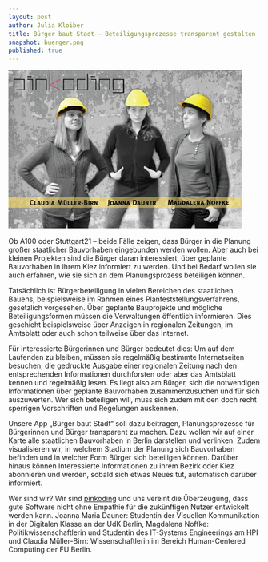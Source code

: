 ```yaml
---
layout: post
author: Julia Kloiber
title: Bürger baut Stadt – Beteiligungsprozesse transparent gestalten
snapshot: buerger.png
published: true
---
```


![BuergerbautStadt](/img/posts/buerger.png)

Ob A100 oder Stuttgart21 – beide Fälle zeigen, dass Bürger in die Planung großer staatlicher Bauvorhaben eingebunden 
werden wollen. Aber auch bei kleinen Projekten sind die Bürger daran interessiert, über geplante Bauvorhaben in ihrem
Kiez informiert zu werden. Und bei Bedarf wollen sie auch erfahren, wie sie sich an dem Planungsprozess beteiligen können. 

Tatsächlich ist Bürgerbeteiligung in vielen Bereichen des staatlichen Bauens, beispielsweise im Rahmen eines 
Planfeststellungsverfahrens, gesetzlich vorgesehen. Über geplante Bauprojekte und mögliche Beteiligungsformen müssen 
die Verwaltungen öffentlich informieren. Dies geschieht beispielsweise über Anzeigen in regionalen Zeitungen, im 
Amtsblatt oder auch schon teilweise über das Internet.

Für interessierte Bürgerinnen und Bürger bedeutet dies: Um auf dem Laufenden zu bleiben, müssen sie regelmäßig 
bestimmte Internetseiten besuchen, die gedruckte Ausgabe einer regionalen Zeitung nach den entsprechenden Informationen
durchforsten oder aber das Amtsblatt kennen und regelmäßig lesen. Es liegt also am Bürger, sich die notwendigen 
Informationen über geplante Bauvorhaben zusammenzusuchen und für sich auszuwerten. Wer sich beteiligen will, muss 
sich zudem mit den doch recht sperrigen Vorschriften und Regelungen auskennen. 

Unsere App „Bürger baut Stadt“ soll dazu beitragen, Planungsprozesse für Bürgerinnen und Bürger transparent zu machen.
Dazu wollen wir auf einer Karte alle staatlichen Bauvorhaben in Berlin darstellen und verlinken. Zudem visualisieren 
wir, in welchem Stadium der Planung sich Bauvorhaben befinden und in welcher Form Bürger sich beteiligen können. 
Darüber hinaus können Interessierte Informationen zu ihrem Bezirk oder Kiez abonnieren und werden, sobald sich etwas 
Neues tut, automatisch darüber informiert.  

Wer sind wir? 
Wir sind <a href="http://mamanoke.de/pinkoding/">pinkoding</a> und uns vereint die Überzeugung, dass gute Software nicht ohne Empathie für die 
zukünftigen Nutzer entwickelt werden kann. Joanna Maria Dauner: Studentin der Visuellen Kommunikation 
in der Digitalen Klasse an der UdK Berlin,
Magdalena Noffke: Politikwissenschaftlerin und Studentin des IT-Systems Engineerings am HPI und
Claudia Müller-Birn: Wissenschaftlerin im Bereich Human-Centered Computing der FU Berlin. 
 
